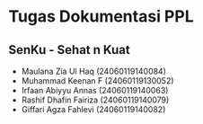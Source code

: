 # Tugas Dokumentasi PPL
## SenKu - Sehat n Kuat

- Maulana Zia Ul Haq      (24060119140084)
- Muhammad Keenan F       (24060119130052)
- Irfaan Abiyyu Annas     (24060119140063)
- Rashif Dhafin Fairiza   (24060119140079)
- Giffari Agza Fahlevi    (24060119140082)
